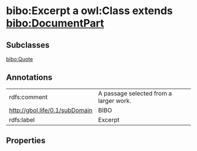 # bibo:Excerpt a owl:Class extends [bibo:DocumentPart](/ontology/bibo/DocumentPart)

## Subclasses

[bibo:Quote](/ontology/bibo/Quote)

## Annotations

|||
|-----|-----|
|rdfs:comment|A passage selected from a larger work.|
|<http://gbol.life/0.1/subDomain>|BIBO|
|rdfs:label|Excerpt|

## Properties


